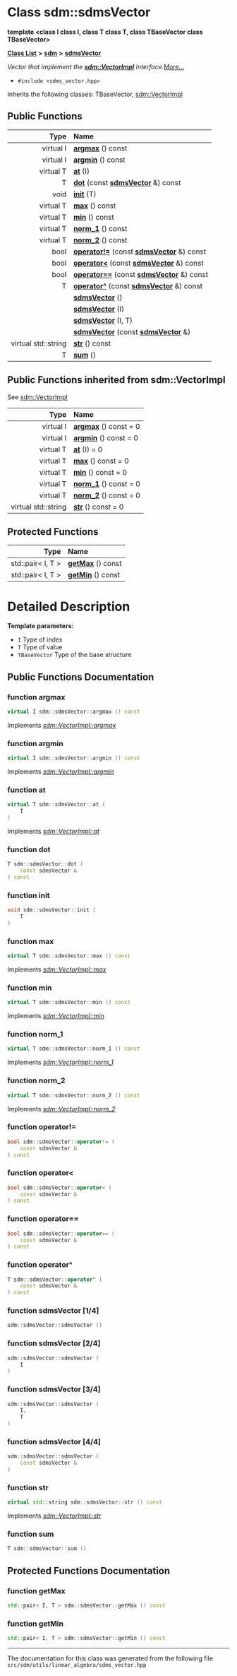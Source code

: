 
<NavBar active_item_id="2"/>

# Class sdm::sdmsVector

**template &lt;class I class I, class T class T, class TBaseVector class TBaseVector&gt;**


[**Class List**](annotated.md) **>** [**sdm**](namespacesdm.md) **>** [**sdmsVector**](classsdm_1_1sdmsVector.md)



_Vector that implement the_ [_**sdm::VectorImpl**_](classsdm_1_1VectorImpl.md) _interface._[More...](#detailed-description)

* `#include <sdms_vector.hpp>`



Inherits the following classes: TBaseVector,  [sdm::VectorImpl](classsdm_1_1VectorImpl.md)
















## Public Functions

| Type | Name |
| ---: | :--- |
| virtual I | [**argmax**](classsdm_1_1sdmsVector.md#function-argmax) () const<br> |
| virtual I | [**argmin**](classsdm_1_1sdmsVector.md#function-argmin) () const<br> |
| virtual T | [**at**](classsdm_1_1sdmsVector.md#function-at) (I) <br> |
|  T | [**dot**](classsdm_1_1sdmsVector.md#function-dot) (const [**sdmsVector**](classsdm_1_1sdmsVector.md) &) const<br> |
|  void | [**init**](classsdm_1_1sdmsVector.md#function-init) (T) <br> |
| virtual T | [**max**](classsdm_1_1sdmsVector.md#function-max) () const<br> |
| virtual T | [**min**](classsdm_1_1sdmsVector.md#function-min) () const<br> |
| virtual T | [**norm\_1**](classsdm_1_1sdmsVector.md#function-norm-1) () const<br> |
| virtual T | [**norm\_2**](classsdm_1_1sdmsVector.md#function-norm-2) () const<br> |
|  bool | [**operator!=**](classsdm_1_1sdmsVector.md#function-operator) (const [**sdmsVector**](classsdm_1_1sdmsVector.md) &) const<br> |
|  bool | [**operator&lt;**](classsdm_1_1sdmsVector.md#function-operator-2) (const [**sdmsVector**](classsdm_1_1sdmsVector.md) &) const<br> |
|  bool | [**operator==**](classsdm_1_1sdmsVector.md#function-operator-3) (const [**sdmsVector**](classsdm_1_1sdmsVector.md) &) const<br> |
|  T | [**operator^**](classsdm_1_1sdmsVector.md#function-operator-4) (const [**sdmsVector**](classsdm_1_1sdmsVector.md) &) const<br> |
|   | [**sdmsVector**](classsdm_1_1sdmsVector.md#function-sdmsvector-1-4) () <br> |
|   | [**sdmsVector**](classsdm_1_1sdmsVector.md#function-sdmsvector-2-4) (I) <br> |
|   | [**sdmsVector**](classsdm_1_1sdmsVector.md#function-sdmsvector-3-4) (I, T) <br> |
|   | [**sdmsVector**](classsdm_1_1sdmsVector.md#function-sdmsvector-4-4) (const [**sdmsVector**](classsdm_1_1sdmsVector.md) &) <br> |
| virtual std::string | [**str**](classsdm_1_1sdmsVector.md#function-str) () const<br> |
|  T | [**sum**](classsdm_1_1sdmsVector.md#function-sum) () <br> |

## Public Functions inherited from sdm::VectorImpl

See [sdm::VectorImpl](classsdm_1_1VectorImpl.md)

| Type | Name |
| ---: | :--- |
| virtual I | [**argmax**](classsdm_1_1VectorImpl.md#function-argmax) () const = 0<br> |
| virtual I | [**argmin**](classsdm_1_1VectorImpl.md#function-argmin) () const = 0<br> |
| virtual T | [**at**](classsdm_1_1VectorImpl.md#function-at) (I) = 0<br> |
| virtual T | [**max**](classsdm_1_1VectorImpl.md#function-max) () const = 0<br> |
| virtual T | [**min**](classsdm_1_1VectorImpl.md#function-min) () const = 0<br> |
| virtual T | [**norm\_1**](classsdm_1_1VectorImpl.md#function-norm-1) () const = 0<br> |
| virtual T | [**norm\_2**](classsdm_1_1VectorImpl.md#function-norm-2) () const = 0<br> |
| virtual std::string | [**str**](classsdm_1_1VectorImpl.md#function-str) () const = 0<br> |











## Protected Functions

| Type | Name |
| ---: | :--- |
|  std::pair&lt; I, T &gt; | [**getMax**](classsdm_1_1sdmsVector.md#function-getmax) () const<br> |
|  std::pair&lt; I, T &gt; | [**getMin**](classsdm_1_1sdmsVector.md#function-getmin) () const<br> |




# Detailed Description




**Template parameters:**


* `I` Type of index 
* `T` Type of value 
* `TBaseVector` Type of the base structure 



    
## Public Functions Documentation


### function argmax 


```cpp
virtual I sdm::sdmsVector::argmax () const
```


Implements [*sdm::VectorImpl::argmax*](classsdm_1_1VectorImpl.md#function-argmax)


### function argmin 


```cpp
virtual I sdm::sdmsVector::argmin () const
```


Implements [*sdm::VectorImpl::argmin*](classsdm_1_1VectorImpl.md#function-argmin)


### function at 


```cpp
virtual T sdm::sdmsVector::at (
    I
) 
```


Implements [*sdm::VectorImpl::at*](classsdm_1_1VectorImpl.md#function-at)


### function dot 


```cpp
T sdm::sdmsVector::dot (
    const sdmsVector &
) const
```



### function init 


```cpp
void sdm::sdmsVector::init (
    T
) 
```



### function max 


```cpp
virtual T sdm::sdmsVector::max () const
```


Implements [*sdm::VectorImpl::max*](classsdm_1_1VectorImpl.md#function-max)


### function min 


```cpp
virtual T sdm::sdmsVector::min () const
```


Implements [*sdm::VectorImpl::min*](classsdm_1_1VectorImpl.md#function-min)


### function norm\_1 


```cpp
virtual T sdm::sdmsVector::norm_1 () const
```


Implements [*sdm::VectorImpl::norm\_1*](classsdm_1_1VectorImpl.md#function-norm-1)


### function norm\_2 


```cpp
virtual T sdm::sdmsVector::norm_2 () const
```


Implements [*sdm::VectorImpl::norm\_2*](classsdm_1_1VectorImpl.md#function-norm-2)


### function operator!= 


```cpp
bool sdm::sdmsVector::operator!= (
    const sdmsVector &
) const
```



### function operator&lt; 


```cpp
bool sdm::sdmsVector::operator< (
    const sdmsVector &
) const
```



### function operator== 


```cpp
bool sdm::sdmsVector::operator== (
    const sdmsVector &
) const
```



### function operator^ 


```cpp
T sdm::sdmsVector::operator^ (
    const sdmsVector &
) const
```



### function sdmsVector [1/4]


```cpp
sdm::sdmsVector::sdmsVector () 
```



### function sdmsVector [2/4]


```cpp
sdm::sdmsVector::sdmsVector (
    I
) 
```



### function sdmsVector [3/4]


```cpp
sdm::sdmsVector::sdmsVector (
    I,
    T
) 
```



### function sdmsVector [4/4]


```cpp
sdm::sdmsVector::sdmsVector (
    const sdmsVector &
) 
```



### function str 


```cpp
virtual std::string sdm::sdmsVector::str () const
```


Implements [*sdm::VectorImpl::str*](classsdm_1_1VectorImpl.md#function-str)


### function sum 


```cpp
T sdm::sdmsVector::sum () 
```


## Protected Functions Documentation


### function getMax 


```cpp
std::pair< I, T > sdm::sdmsVector::getMax () const
```



### function getMin 


```cpp
std::pair< I, T > sdm::sdmsVector::getMin () const
```



------------------------------
The documentation for this class was generated from the following file `src/sdm/utils/linear_algebra/sdms_vector.hpp`